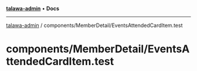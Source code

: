 [**talawa-admin**](../../../README.md) • **Docs**

***

[talawa-admin](../../../modules.md) / components/MemberDetail/EventsAttendedCardItem.test

# components/MemberDetail/EventsAttendedCardItem.test
